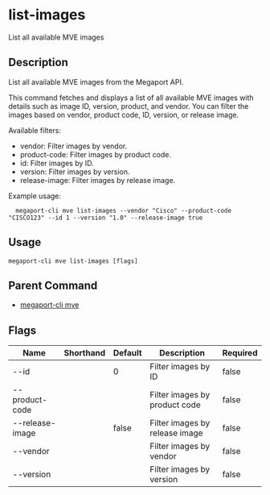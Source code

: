 # list-images

List all available MVE images

## Description

List all available MVE images from the Megaport API.

This command fetches and displays a list of all available MVE images with details such as
image ID, version, product, and vendor. You can filter the images based on vendor, product code, ID, version, or release image.

Available filters:
  - vendor: Filter images by vendor.
  - product-code: Filter images by product code.
  - id: Filter images by ID.
  - version: Filter images by version.
  - release-image: Filter images by release image.

Example usage:

```
  megaport-cli mve list-images --vendor "Cisco" --product-code "CISCO123" --id 1 --version "1.0" --release-image true
```



## Usage

```
megaport-cli mve list-images [flags]
```



## Parent Command

* [megaport-cli mve](megaport-cli_mve.md)




## Flags

| Name | Shorthand | Default | Description | Required |
|------|-----------|---------|-------------|----------|
| --id |  | 0 | Filter images by ID | false |
| --product-code |  |  | Filter images by product code | false |
| --release-image |  | false | Filter images by release image | false |
| --vendor |  |  | Filter images by vendor | false |
| --version |  |  | Filter images by version | false |



